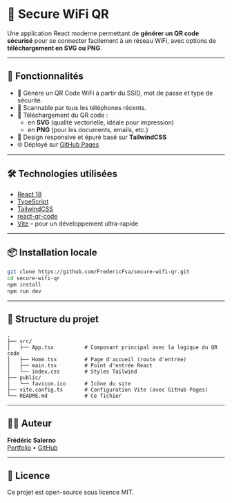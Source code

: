 # 📶 Secure WiFi QR

Une application React moderne permettant de **générer un QR code sécurisé** pour se connecter facilement à un réseau WiFi, avec options de **téléchargement en SVG ou PNG**.

---

## 🚀 Fonctionnalités

- 🔐 Génère un QR Code WiFi à partir du SSID, mot de passe et type de sécurité.
- 📲 Scannable par tous les téléphones récents.
- 💾 Téléchargement du QR code :
  - en **SVG** (qualité vectorielle, idéale pour impression)
  - en **PNG** (pour les documents, emails, etc.)
- 🎨 Design responsive et épuré basé sur **TailwindCSS**
- 🌐 Déployé sur [GitHub Pages](https://fredericfsa.github.io/secure-wifi-qr/)

---

## 🛠️ Technologies utilisées

- [React 18](https://reactjs.org/)
- [TypeScript](https://www.typescriptlang.org/)
- [TailwindCSS](https://tailwindcss.com/)
- [react-qr-code](https://github.com/rosskhanas/react-qr-code)
- [Vite](https://vitejs.dev/) – pour un développement ultra-rapide

---

## 📦 Installation locale

```bash
git clone https://github.com/FredericFsa/secure-wifi-qr.git
cd secure-wifi-qr
npm install
npm run dev
```

---

## 🧱 Structure du projet

```
.
├── src/
│   ├── App.tsx          # Composant principal avec la logique du QR code
│   ├── Home.tsx         # Page d'accueil (route d'entrée)
│   ├── main.tsx         # Point d'entrée React
│   └── index.css        # Styles Tailwind
├── public/
│   └── favicon.ico      # Icône du site
├── vite.config.ts       # Configuration Vite (avec GitHub Pages)
└── README.md            # Ce fichier
```


---

## 🧑‍💻 Auteur

**Frédéric Salerno**  
[Portfolio](https://fredericsa.dev) • [GitHub](https://github.com/FredericFsa)

---

## 📄 Licence

Ce projet est open-source sous licence MIT.
